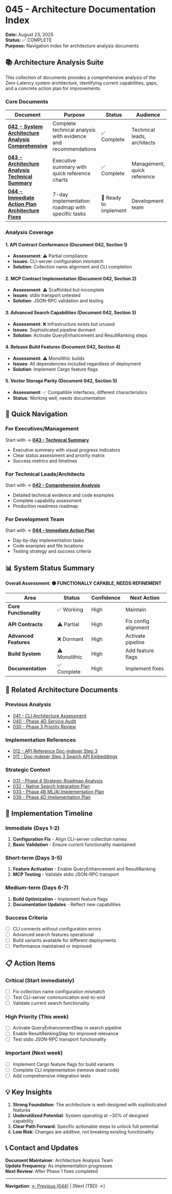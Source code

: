 # 045 - Architecture Documentation Index

**Date:** August 23, 2025  
**Status:** ✅ COMPLETE  
**Purpose:** Navigation index for architecture analysis documents  

## 📚 Architecture Analysis Suite

This collection of documents provides a comprehensive analysis of the Zero-Latency system architecture, identifying current capabilities, gaps, and a concrete action plan for improvements.

### Core Documents

| Document | Purpose | Status | Audience |
|----------|---------|---------|----------|
| **[042 - System Architecture Analysis Comprehensive](042_system-architecture-analysis-comprehensive.md)** | Complete technical analysis with evidence and recommendations | ✅ Complete | Technical leads, architects |
| **[043 - Architecture Analysis Technical Summary](043_architecture-analysis-technical-summary.md)** | Executive summary with quick reference charts | ✅ Complete | Management, quick reference |
| **[044 - Immediate Action Plan Architecture Fixes](044_immediate-action-plan-architecture-fixes.md)** | 7-day implementation roadmap with specific tasks | 🚧 Ready to implement | Development team |

### Analysis Coverage

#### 1. API Contract Conformance (Document 042, Section 1)
- **Assessment**: ⚠️ Partial compliance
- **Issues**: CLI-server configuration mismatch
- **Solution**: Collection name alignment and CLI completion

#### 2. MCP Contract Implementation (Document 042, Section 2)  
- **Assessment**: ⚠️ Scaffolded but incomplete
- **Issues**: stdio transport untested
- **Solution**: JSON-RPC validation and testing

#### 3. Advanced Search Capabilities (Document 042, Section 3)
- **Assessment**: ❌ Infrastructure exists but unused
- **Issues**: Sophisticated pipeline dormant
- **Solution**: Activate QueryEnhancement and ResultRanking steps

#### 4. Release Build Features (Document 042, Section 4)
- **Assessment**: ⚠️ Monolithic builds
- **Issues**: All dependencies included regardless of deployment
- **Solution**: Implement Cargo feature flags

#### 5. Vector Storage Parity (Document 042, Section 5)
- **Assessment**: ✅ Compatible interfaces, different characteristics
- **Status**: Working well, needs documentation

## 🎯 Quick Navigation

### For Executives/Management
Start with → **[043 - Technical Summary](043_architecture-analysis-technical-summary.md)**
- Executive summary with visual progress indicators
- Clear status assessment and priority matrix
- Success metrics and timelines

### For Technical Leads/Architects  
Start with → **[042 - Comprehensive Analysis](042_system-architecture-analysis-comprehensive.md)**
- Detailed technical evidence and code examples
- Complete capability assessment
- Production readiness roadmap

### For Development Team
Start with → **[044 - Immediate Action Plan](044_immediate-action-plan-architecture-fixes.md)**
- Day-by-day implementation tasks
- Code examples and file locations
- Testing strategy and success criteria

## 📊 System Status Summary

**Overall Assessment: 🟡 FUNCTIONALLY CAPABLE, NEEDS REFINEMENT**

| Area | Status | Confidence | Next Action |
|------|--------|------------|-------------|
| **Core Functionality** | ✅ Working | High | Maintain |
| **API Contracts** | ⚠️ Partial | High | Fix config alignment |
| **Advanced Features** | ❌ Dormant | High | Activate pipeline |
| **Build System** | ⚠️ Monolithic | High | Add feature flags |
| **Documentation** | ✅ Complete | High | Implement fixes |

## 🔗 Related Architecture Documents

### Previous Analysis
- [041 - CLI Architecture Assessment](041_cli-architecture-assessment.md)
- [040 - Phase 4D Service Audit](040_phase-4d-service-audit.md)
- [030 - Phase 3 Priority Review](030_phase-3-priority-review.md)

### Implementation References
- [012 - API Reference Doc-Indexer Step 3](012_api-reference-doc-indexer-step-3.md)
- [011 - Doc-Indexer Step 3 Search API Embeddings](011_milestone_doc-indexer-step-3-search-api-embeddings.md)

### Strategic Context
- [031 - Phase 4 Strategic Roadmap Analysis](031_phase-4-strategic-roadmap-analysis.md)
- [032 - Native Search Integration Plan](032_native-search-integration-plan.md)
- [033 - Phase 4B ML/AI Implementation Plan](033_phase-4b-ml-ai-implementation-plan.md)
- [039 - Phase 4D Implementation Plan](039_phase-4d-implementation-plan.md)

## 🚀 Implementation Timeline

### Immediate (Days 1-2)
1. **Configuration Fix** - Align CLI-server collection names
2. **Basic Validation** - Ensure current functionality maintained

### Short-term (Days 3-5)
1. **Feature Activation** - Enable QueryEnhancement and ResultRanking
2. **MCP Testing** - Validate stdio JSON-RPC transport

### Medium-term (Days 6-7)
1. **Build Optimization** - Implement feature flags
2. **Documentation Updates** - Reflect new capabilities

### Success Criteria
- [ ] CLI connects without configuration errors
- [ ] Advanced search features operational
- [ ] Build variants available for different deployments
- [ ] Performance maintained or improved

## 📋 Action Items

### Critical (Start immediately)
- [ ] Fix collection name configuration mismatch
- [ ] Test CLI-server communication end-to-end
- [ ] Validate current search functionality

### High Priority (This week)
- [ ] Activate QueryEnhancementStep in search pipeline
- [ ] Enable ResultRankingStep for improved relevance
- [ ] Test stdio JSON-RPC transport functionality

### Important (Next week)
- [ ] Implement Cargo feature flags for build variants
- [ ] Complete CLI implementation (remove dead code)
- [ ] Add comprehensive integration tests

## 💡 Key Insights

1. **Strong Foundation**: The architecture is well-designed with sophisticated features
2. **Underutilized Potential**: System operating at ~30% of designed capability
3. **Clear Path Forward**: Specific actionable steps to unlock full potential
4. **Low Risk**: Changes are additive, not breaking existing functionality

## 📞 Contact and Updates

**Document Maintainer**: Architecture Analysis Team  
**Update Frequency**: As implementation progresses  
**Next Review**: After Phase 1 fixes completed  

---

**Navigation**: [← Previous (044)](044_immediate-action-plan-architecture-fixes.md) | [Next (TBD) →]
